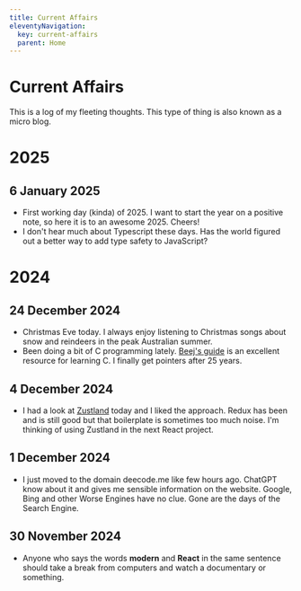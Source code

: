 ```yaml
---
title: Current Affairs
eleventyNavigation:
  key: current-affairs
  parent: Home
---
```


# Current Affairs

This is a log of my fleeting thoughts. This type of thing is also known as a micro blog.

# 2025

## 6 January 2025

- First working day (kinda) of 2025. I want to start the year on a positive note, so here it is to an awesome 2025. Cheers!
- I don't hear much about Typescript these days. Has the world figured out a better way to add type safety to JavaScript?

# 2024

## 24 December 2024

- Christmas Eve today. I always enjoy listening to Christmas songs about snow and reindeers in the peak Australian summer.
- Been doing a bit of C programming lately. [Beej's guide](https://beej.us/guide/bgc/) is an excellent resource for learning C. I finally get pointers after 25 years.

## 4 December 2024

- I had a look at [Zustland](https://github.com/pmndrs/zustand) today and I liked the approach. Redux has been and is still good but that boilerplate is sometimes too much noise. I'm thinking of using Zustland in the next React project.

## 1 December 2024

- I just moved to the domain deecode.me like few hours ago. ChatGPT know about it and gives me sensible information on the website. Google, Bing and other Worse Engines have no clue. Gone are the days of the Search Engine.

## 30 November 2024

- Anyone who says the words **modern** and **React** in the same sentence should take a break from computers and watch a documentary or something.

